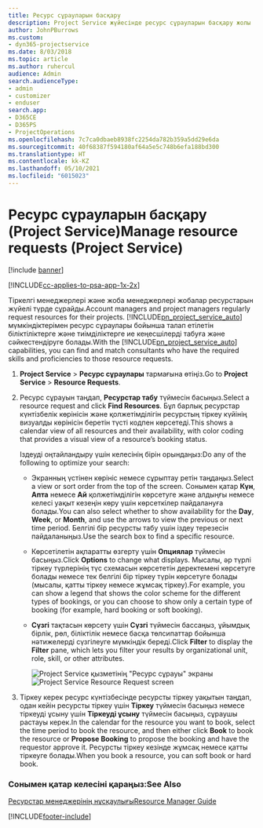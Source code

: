 ```yaml
---
title: Ресурс сұрауларын басқару
description: Project Service жүйесінде ресурс сұрауларын басқару жолы
author: JohnPBurrows
ms.custom:
- dyn365-projectservice
ms.date: 8/03/2018
ms.topic: article
ms.author: ruhercul
audience: Admin
search.audienceType:
- admin
- customizer
- enduser
search.app:
- D365CE
- D365PS
- ProjectOperations
ms.openlocfilehash: 7c7ca0dbaeb8938fc2254da782b359a5dd29e6da
ms.sourcegitcommit: 40f68387f594180af64a5e5c748b6efa188bd300
ms.translationtype: HT
ms.contentlocale: kk-KZ
ms.lasthandoff: 05/10/2021
ms.locfileid: "6015023"
---
```

# <a name="manage-resource-requests-project-service"></a><span data-ttu-id="3b16f-103">Ресурс сұрауларын басқару (Project Service)</span><span class="sxs-lookup"><span data-stu-id="3b16f-103">Manage resource requests (Project Service)</span></span>

[!include [banner](../includes/psa-now-project-operations.md)]

[!INCLUDE[cc-applies-to-psa-app-1x-2x](../includes/cc-applies-to-psa-app-1x-2x.md)]

<span data-ttu-id="3b16f-104">Тіркелгі менеджерлері және жоба менеджерлері жобалар ресурстарын жүйелі түрде сұрайды.</span><span class="sxs-lookup"><span data-stu-id="3b16f-104">Account managers and project managers regularly request resources for their projects.</span></span> <span data-ttu-id="3b16f-105">[!INCLUDE[pn_project_service_auto](../includes/pn-project-service-auto.md)] мүмкіндіктерімен ресурс сұраулары бойынша талап етілетін біліктіліктерге және тиімділіктерге ие кеңесшілерді табуға және сәйкестендіруге болады.</span><span class="sxs-lookup"><span data-stu-id="3b16f-105">With the [!INCLUDE[pn_project_service_auto](../includes/pn-project-service-auto.md)] capabilities, you can find and match consultants who have the required skills and proficiencies to those resource requests.</span></span>  
  
1. <span data-ttu-id="3b16f-106">**Project Service** > **Ресурс сұраулары** тармағына өтіңіз.</span><span class="sxs-lookup"><span data-stu-id="3b16f-106">Go to **Project Service** > **Resource Requests**.</span></span>  
  
2. <span data-ttu-id="3b16f-107">Ресурс сұрауын таңдап, **Ресурстар табу** түймесін басыңыз.</span><span class="sxs-lookup"><span data-stu-id="3b16f-107">Select a resource request and click **Find Resources**.</span></span> <span data-ttu-id="3b16f-108">Бұл барлық ресурстар күнтізбелік көрінісін және қолжетімділігін ресурстың тіркеу күйінің визуалды көрінісін беретін түсті кодпен көрсетеді.</span><span class="sxs-lookup"><span data-stu-id="3b16f-108">This shows a calendar view of all resources and their availability, with color coding that provides a visual view of a resource’s booking status.</span></span>  
  
    <span data-ttu-id="3b16f-109">Іздеуді оңтайландыру үшін келесінің бірін орындаңыз:</span><span class="sxs-lookup"><span data-stu-id="3b16f-109">Do any of the following to optimize your search:</span></span>  
  
   -   <span data-ttu-id="3b16f-110">Экранның үстінен көрініс немесе сұрыптау ретін таңдаңыз.</span><span class="sxs-lookup"><span data-stu-id="3b16f-110">Select a view or sort order from the top of the screen.</span></span> <span data-ttu-id="3b16f-111">Сонымен қатар **Күн**, **Апта** немесе **Ай** қолжетімділігін көрсетуге және алдыңғы немесе келесі уақыт кезеңін көру үшін көрсеткілер пайдалануға болады.</span><span class="sxs-lookup"><span data-stu-id="3b16f-111">You can also select whether to show availability for the **Day**, **Week**, or **Month**, and use the arrows to view the previous or next time period.</span></span> <span data-ttu-id="3b16f-112">Белгілі бір ресурсты табу үшін іздеу терезесін пайдаланыңыз.</span><span class="sxs-lookup"><span data-stu-id="3b16f-112">Use the search box to find a specific resource.</span></span>  
  
   -   <span data-ttu-id="3b16f-113">Көрсетілетін ақпаратты өзгерту үшін **Опциялар** түймесін басыңыз.</span><span class="sxs-lookup"><span data-stu-id="3b16f-113">Click **Options** to change what displays.</span></span> <span data-ttu-id="3b16f-114">Мысалы, әр түрлі тіркеу түрлерінің түс схемасын көрсететін деректемені көрсетуге болады немесе тек белгілі бір тіркеу түрін көрсетуге болады (мысалы, қатты тіркеу немесе жұмсақ тіркеу).</span><span class="sxs-lookup"><span data-stu-id="3b16f-114">For example, you can show a legend that shows the color scheme for the different types of bookings, or you can choose to show only a certain type of booking (for example, hard booking or soft booking).</span></span>  
  
   -   <span data-ttu-id="3b16f-115">**Сүзгі** тақтасын көрсету үшін **Сүзгі** түймесін бассаңыз, ұйымдық бірлік, рөл, біліктілік немесе басқа төлсипаттар бойынша нәтижелерді сүзгілеуге мүмкіндік береді.</span><span class="sxs-lookup"><span data-stu-id="3b16f-115">Click **Filter** to display the **Filter** pane, which lets you filter your results by organizational unit, role, skill, or other attributes.</span></span>  
  
       <span data-ttu-id="3b16f-116">![Project Service қызметінің "Ресурс сұрауы" экраны](../psa/media/project-service-resource-request-screen.png "Project Service қызметінің &quot;Ресурс сұрауы&quot; экраны")</span><span class="sxs-lookup"><span data-stu-id="3b16f-116">![Project Service Resource Request screen](../psa/media/project-service-resource-request-screen.png "Project Service Resource Request screen")</span></span>  
  
3. <span data-ttu-id="3b16f-117">Тіркеу керек ресурс күнтізбесінде ресурсты тіркеу уақытын таңдап, одан кейін ресурсты тіркеу үшін **Тіркеу** түймесін басыңыз немесе тіркеуді ұсыну үшін **Тіркеуді ұсыну** түймесін басыңыз, сұраушы растауы керек.</span><span class="sxs-lookup"><span data-stu-id="3b16f-117">In the calendar for the resource you want to book, select the time period to book the resource, and then either click **Book** to book the resource or **Propose Booking** to propose the booking and have the requestor approve it.</span></span> <span data-ttu-id="3b16f-118">Ресурсты тіркеу кезінде жұмсақ немесе қатты тіркеуге болады.</span><span class="sxs-lookup"><span data-stu-id="3b16f-118">When you book a resource, you can soft book or hard book.</span></span>  
  
### <a name="see-also"></a><span data-ttu-id="3b16f-119">Сонымен қатар келесіні қараңыз:</span><span class="sxs-lookup"><span data-stu-id="3b16f-119">See Also</span></span>  
 [<span data-ttu-id="3b16f-120">Ресурстар менеджерінің нұсқаулығы</span><span class="sxs-lookup"><span data-stu-id="3b16f-120">Resource Manager Guide</span></span>](../psa/resource-manager-guide.md)


[!INCLUDE[footer-include](../includes/footer-banner.md)]